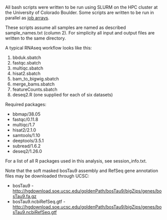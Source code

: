 All bash scripts were written to be run using SLURM on the HPC cluster at the University of Colorado Boulder. Some scripts are written to be run in parallel as [job arrays](https://slurm.schedmd.com/job_array.html).

These scripts assume all samples are named as described sample_names.txt (column 2). For simplicity all input and output files are written to the same directory.

A typical RNAseq workflow looks like this:
1. bbduk.sbatch
2. fastqc.sbatch
3. multiqc.sbatch
4. hisat2.sbatch
5. bam_to_bigwig.sbatch
6. merge_bams.sbatch
7. featureCounts.sbatch
8. deseq2.R (one supplied for each of six datasets)

Required packages:
* bbmap/38.05
* fastqc/0.11.8
* multiqc/1.7
* hisat2/2.1.0
* samtools/1.10
* deeptools/3.5.1
* subread/1.6.2
* deseq2/1.26.0

For a list of all R packages used in this analysis, see session_info.txt.

Note that the soft masked bosTau9 assembly and RefSeq gene annotation files may be downloaded through UCSC:
* bosTau9 - http://hgdownload.soe.ucsc.edu/goldenPath/bosTau9/bigZips/genes/bosTau9.fa.gz
* bosTau9.ncbiRefSeq.gtf - http://hgdownload.soe.ucsc.edu/goldenPath/bosTau9/bigZips/genes/bosTau9.ncbiRefSeq.gtf
